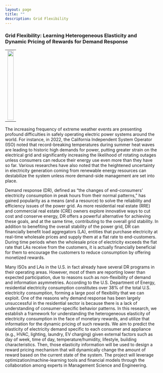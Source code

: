 ```yaml
---
layout: page
title: ""
description: Grid Flexibility
---
```



### <a name="demand-response"></a>Grid Flexibility: Learning Heterogeneous Elasticity and Dynamic Pricing of Rewards for Demand Response

<table class="wide">
<tr>
  <td class="figure">	
    <img src="demand-response-figure.png" alt="" title="demand-response-figure"/>
  </td>
</tr>
</table>

The increasing frequency of extreme weather events are presenting profound difficulties
in safely operating electric power systems around the world. For instance, in 2022,
the California Independent System Operator (ISO) noted that record-breaking temperatures
during summer heat waves are leading to historic high demands for power, putting
greater strain on the electrical grid and significantly increasing the likelihood of rotating
outages unless consumers can reduce their energy use even more than they have so far. 
Various researches have also noted that the heightened uncertainty in electricity
generation coming from renewable energy resources can destabilize the system unless
more demand-side management are set into place.

Demand response (DR), defined as “the changes of end-consumers’ electricity consumption
in peak hours from their normal patterns,” has gained popularity as a means
(and a resource) to solve the reliability and efficiency issues of the power grid. As
more residential real estate (RRE) and commercial real estate (CRE) owners
explore innovative ways to cut cost and conserve energy, DR offers a powerful
alternative for achieving these goals, and at the same time, contributing to
the overall grid stability. In addition to benefiting the overall stability of the power
grid, DR can financially benefit load aggregators (LA), entities that purchase electricity
at real-time wholesale prices and supply them at a flat rate to end-customers. During
time periods when the wholesale price of electricity exceeds the flat rate that LAs receive
from the customers, it is actually financially beneficial for them to encourage the
customers to reduce consumption by offering monetized rewards.

Many ISOs and LAs in the U.S. in fact already have several DR programs in their
operating areas. However, most of them are reporting lower than expected participation,
due to reasons such as non-flexibility of demand and information asymmetries.
According to the U.S. Department of Energy, residential electricity consumption constitutes
over 38% of the total U.S. electricity consumption, forming a large pool of
flexibility that we can exploit. One of the reasons why demand response has been
largely unsuccessful in the residential sector is because there is a lack of understanding
of consumer-specific behavior patterns. In this research, we establish a framework
for understanding the heterogeneous elasticity of electricity consumption in the face of
monetary rewards, and utilize that information for the dynamic pricing of such rewards.
We aim to predict the elasticity of electricity demand specific to each consumer and appliance
(e.g., HVAC, lighting, laundry, EV charging) given external factors such as day
of week, time of day, temperature/humidity, lifestyle, building characteristics. Then,
those elasticity information will be used to design a reward pricing mechanism that will
dynamically change the amount of reward based on the current state of the system. The
project will leverage optimization/machine-learning tools and financial models through
the collaboration among experts in Management Science and Engineering.


<style>
  .figure {
    flex: 1;
    margin-bottom: 20px; /* Adjust the margin as needed */
	height: 235px; /* Set a fixed height for the figures */
    overflow: hidden; /* Hide any overflowing content */
  }
   
  .figure img {
    width: 100%;
    height: 100%;
	object-fit: cover; /* Crop the image to fit the fixed height */
  }
</style>